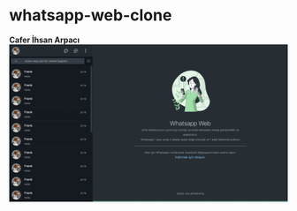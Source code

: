 # whatsapp-web-clone
**Cafer İhsan Arpacı**
![banner](https://github.com/cefuchan/whatsapp-web-clone/blob/main/assets/banner.png)
